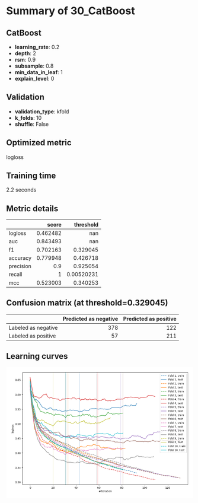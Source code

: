# Summary of 30_CatBoost

## CatBoost
- **learning_rate**: 0.2
- **depth**: 2
- **rsm**: 0.9
- **subsample**: 0.8
- **min_data_in_leaf**: 1
- **explain_level**: 0

## Validation
 - **validation_type**: kfold
 - **k_folds**: 10
 - **shuffle**: False

## Optimized metric
logloss

## Training time

2.2 seconds

## Metric details
|           |    score |    threshold |
|:----------|---------:|-------------:|
| logloss   | 0.462482 | nan          |
| auc       | 0.843493 | nan          |
| f1        | 0.702163 |   0.329045   |
| accuracy  | 0.779948 |   0.426718   |
| precision | 0.9      |   0.925054   |
| recall    | 1        |   0.00520231 |
| mcc       | 0.523003 |   0.340253   |


## Confusion matrix (at threshold=0.329045)
|                     |   Predicted as negative |   Predicted as positive |
|:--------------------|------------------------:|------------------------:|
| Labeled as negative |                     378 |                     122 |
| Labeled as positive |                      57 |                     211 |

## Learning curves
![Learning curves](learning_curves.png)